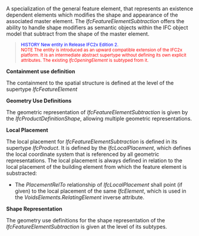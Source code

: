 A specialization of the general feature element, that represents an existence dependent elements which modifies the shape and appearance of the associated master element. The _IfcFeatureElementSubtraction_ offers the ability to handle shape modifiers as semantic objects within the IFC object model that subtract from the shape of the master element.

> <small><font color="#0000FF">HISTORY New entity in
        Release IFC2x Edition 2.</font></small>  
> <small><font color="#FF0000">NOTE The entity is
        introduced as an upward compatible extension of the IFC2x
        platform. It is an intermediate abstract supertype
        without defining its own explicit attributes. The
        existing <i>IfcOpeningElement</i> is subtyped from
        it.</font></small>
> 


****Containment use definition****

The containment to the spatial structure is defined at the level of the supertype _IfcFeatureElement_

****Geometry Use Definitions****

The geometric representation of _IfcFeatureElementSubtraction_ is given by the _IfcProductDefinitionShape_, allowing multiple geometric representations.

**Local Placement**

The local placement for _IfcFeatureElementSubtraction_ is defined in its supertype _IfcProduct_. It is defined by the _IfcLocalPlacement_, which defines the local coordinate system that is referenced by all geometric representations. The local placement is always defined in relation to the local placement of the building element from which the feature element is substracted:

* The _PlacementRelTo_ relationship of _IfcLocalPlacement_ shall point (if given) to the local placement of the same _IfcElement_, which is used in the _VoidsElements.RelatingElement_ inverse attribute. 

**Shape Representation**

The geometry use definitions for the shape representation of the _IfcFeatureElementSubtraction_ is given at the level of its subtypes.